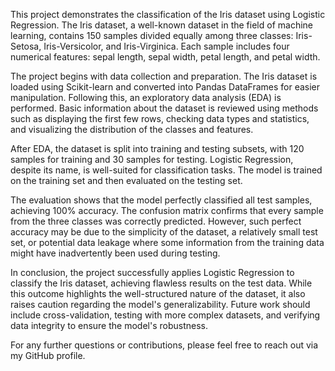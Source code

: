 This project demonstrates the classification of the Iris dataset using Logistic Regression. The Iris dataset, a well-known dataset in the field of machine learning, contains 150 samples divided equally among three classes: Iris-Setosa, Iris-Versicolor, and Iris-Virginica. Each sample includes four numerical features: sepal length, sepal width, petal length, and petal width.

The project begins with data collection and preparation. The Iris dataset is loaded using Scikit-learn and converted into Pandas DataFrames for easier manipulation. Following this, an exploratory data analysis (EDA) is performed. Basic information about the dataset is reviewed using methods such as displaying the first few rows, checking data types and statistics, and visualizing the distribution of the classes and features.

After EDA, the dataset is split into training and testing subsets, with 120 samples for training and 30 samples for testing. Logistic Regression, despite its name, is well-suited for classification tasks. The model is trained on the training set and then evaluated on the testing set.

The evaluation shows that the model perfectly classified all test samples, achieving 100% accuracy. The confusion matrix confirms that every sample from the three classes was correctly predicted. However, such perfect accuracy may be due to the simplicity of the dataset, a relatively small test set, or potential data leakage where some information from the training data might have inadvertently been used during testing.

In conclusion, the project successfully applies Logistic Regression to classify the Iris dataset, achieving flawless results on the test data. While this outcome highlights the well-structured nature of the dataset, it also raises caution regarding the model's generalizability. Future work should include cross-validation, testing with more complex datasets, and verifying data integrity to ensure the model's robustness.

For any further questions or contributions, please feel free to reach out via my GitHub profile.
